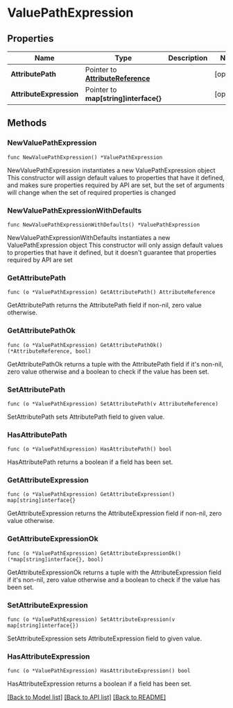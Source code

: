 # ValuePathExpression

## Properties

Name | Type | Description | Notes
------------ | ------------- | ------------- | -------------
**AttributePath** | Pointer to [**AttributeReference**](AttributeReference.md) |  | [optional] 
**AttributeExpression** | Pointer to **map[string]interface{}** |  | [optional] 

## Methods

### NewValuePathExpression

`func NewValuePathExpression() *ValuePathExpression`

NewValuePathExpression instantiates a new ValuePathExpression object
This constructor will assign default values to properties that have it defined,
and makes sure properties required by API are set, but the set of arguments
will change when the set of required properties is changed

### NewValuePathExpressionWithDefaults

`func NewValuePathExpressionWithDefaults() *ValuePathExpression`

NewValuePathExpressionWithDefaults instantiates a new ValuePathExpression object
This constructor will only assign default values to properties that have it defined,
but it doesn't guarantee that properties required by API are set

### GetAttributePath

`func (o *ValuePathExpression) GetAttributePath() AttributeReference`

GetAttributePath returns the AttributePath field if non-nil, zero value otherwise.

### GetAttributePathOk

`func (o *ValuePathExpression) GetAttributePathOk() (*AttributeReference, bool)`

GetAttributePathOk returns a tuple with the AttributePath field if it's non-nil, zero value otherwise
and a boolean to check if the value has been set.

### SetAttributePath

`func (o *ValuePathExpression) SetAttributePath(v AttributeReference)`

SetAttributePath sets AttributePath field to given value.

### HasAttributePath

`func (o *ValuePathExpression) HasAttributePath() bool`

HasAttributePath returns a boolean if a field has been set.

### GetAttributeExpression

`func (o *ValuePathExpression) GetAttributeExpression() map[string]interface{}`

GetAttributeExpression returns the AttributeExpression field if non-nil, zero value otherwise.

### GetAttributeExpressionOk

`func (o *ValuePathExpression) GetAttributeExpressionOk() (*map[string]interface{}, bool)`

GetAttributeExpressionOk returns a tuple with the AttributeExpression field if it's non-nil, zero value otherwise
and a boolean to check if the value has been set.

### SetAttributeExpression

`func (o *ValuePathExpression) SetAttributeExpression(v map[string]interface{})`

SetAttributeExpression sets AttributeExpression field to given value.

### HasAttributeExpression

`func (o *ValuePathExpression) HasAttributeExpression() bool`

HasAttributeExpression returns a boolean if a field has been set.


[[Back to Model list]](../README.md#documentation-for-models) [[Back to API list]](../README.md#documentation-for-api-endpoints) [[Back to README]](../README.md)


